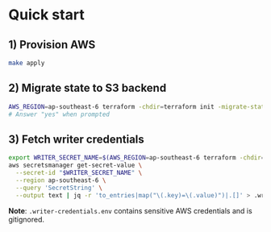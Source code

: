 # Quick start

## 1) Provision AWS
```bash
make apply
```

## 2) Migrate state to S3 backend
```bash
AWS_REGION=ap-southeast-6 terraform -chdir=terraform init -migrate-state
# Answer "yes" when prompted
```

## 3) Fetch writer credentials
```bash
export WRITER_SECRET_NAME=$(AWS_REGION=ap-southeast-6 terraform -chdir=terraform output -raw writer_secret_name)
aws secretsmanager get-secret-value \
  --secret-id "$WRITER_SECRET_NAME" \
  --region ap-southeast-6 \
  --query 'SecretString' \
  --output text | jq -r 'to_entries|map("\(.key)=\(.value)")|.[]' > .writer-credentials.env
```

**Note**: `.writer-credentials.env` contains sensitive AWS credentials and is gitignored.
